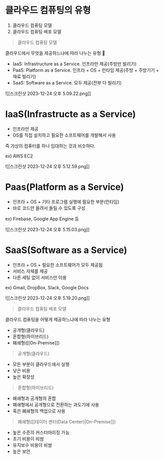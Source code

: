 # 클라우드 컴퓨팅의 유형

1. 클라우드 컴퓨팅 모델
2. 클라우드 컴퓨팅 배포 모델

> 클라우드 컴퓨팅 모델

클라우드에서 무엇을 제공하느냐에 따라 나누는 유형

- IaaS: Infrastructure as a Service. 인프라만 제공(주방만 빌리기)
- PaaS: Platform as a Service. 인프라 + OS + 런타임 제공(주방 + 주방기기 + 재료 빌리기)
- SaaS: Software as a Service. 모두 제공(전부 다 빌리기)

![[스크린샷 2023-12-24 오후 5.09.22.png]]

# IaaS(Infrastructe as a Service)

- 인프라만 제공
- OS를 직접 설치하고 필요한 소프트웨어를 개발해서 사용

즉 가상의 컴퓨터를 하나 임대하는 것과 비슷하다.

ex) AWS EC2

![[스크린샷 2023-12-24 오후 5.12.59.png]]

# Paas(Platform as a Service)

- 인프라 + OS + 기타 프로그램 실행에 필요한 부분(런타임)
- 바로 코드만 올려서 돌릴 수 있도록 구성

ex) Firebase, Google App Engine 등

![[스크린샷 2023-12-24 오후 5.15.03.png]]

# SaaS(Software as a Service)

- 인프라 + OS + 필요한 소프트웨어가 모두 제공됨
- 서비스 자체를 제공
- 다른 세팅 없이 서비스만 이용

ex) Gmail, DropBox, Slack, Google Docs

![[스크린샷 2023-12-24 오후 5.19.20.png]]

> 클라우드 컴퓨팅 배포 모델

클라우드 컴퓨팅을 어떻게 제공하느냐에 따라 나누는 유형

- 공개형(클라우드)
- 혼합형(하이브리드)
- 폐쇄형([[On-Premise]])

> 공개형(클라우드)

- 모든 부분이 클라우드에서 실행
- 낮은 비용
- 높은 확장성

> 혼합형(하이브리드)

- 폐쇄형과 공개형의 혼합
- 폐쇄형에서 공개형으로 전환하는 과도기에 사용
- 혹은 폐쇄형의 백업으로 사용

> 폐쇄형([[데이터 센터(Data Center)|On-Premise]])

- 높은 수준의 커스터마이징 가능
- 초기 비용이 비쌈
- 유지보수 비용이 비쌈
- 높은 보안